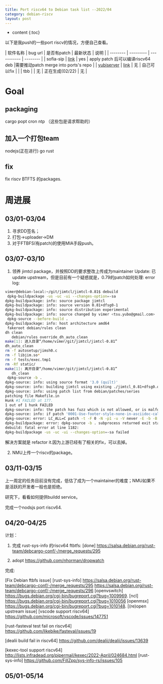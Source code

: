 ```yaml
---
title: Port riscv64 to Debian task list --2022/04
category: debian-riscv
layout: post
---
```

* content
{:toc}

以下是我push的一些port riscv的情况，方便自己查看。

| 软件名称 | bug url   | 是否有patch | 最新状态 |   说明 |
| -------- | --------- | ----------- | -------- |
| sofia-sip  | [link](https://bugs.debian.org/cgi-bin/bugreport.cgi?bug=978498) |  yes           |  apply patch 后可以编译riscv64 deb |需要推动patch merge into ports's repo      |
| [yubiserver](https://udd.debian.org/cgi-bin/ftbfs.cgi?arch=riscv64)     | [link](https://buildd.debian.org/status/package.php?p=yubiserver&suite=sid)     | 无 | 自己可以fix  | |
| tbb | | 无 | 正在生成(02/22) | 无 |

# Goal

## packaging
cargo  popt cron ntp （这些包是请求帮助的）

## 加入一个打包team

nodejs(正在进行)   go   rust

## fix 

fix riscv BTFTS 的packages.

# 周进展
## 03/01-03/04
1. 寻求DD签名；
2. 打包->uploader->DM
3. 对于FTBFS(有patch)的使用MIA手段push。

## 03/07-03/10
1. 领养 jimtcl package，并按照DD的要求整改上传成为maintainer
Update: 已update upstream，但是目前有一个疑惑就是，0.79的patch如何处理:
error log:

```bash
vimer@debian-local:~/git/jimtcl/jimtcl-0.81$ debuild
 dpkg-buildpackage -us -uc -ui --changes-option=-sa
dpkg-buildpackage: info: source package jimtcl
dpkg-buildpackage: info: source version 0.81+dfsg0-1
dpkg-buildpackage: info: source distribution experimental
dpkg-buildpackage: info: source changed by vimer <tsu.yubo@gmail.com>
 dpkg-source --before-build .
dpkg-buildpackage: info: host architecture amd64
 fakeroot debian/rules clean
dh clean
   debian/rules override_dh_auto_clean
make[1]: 进入目录“/home/vimer/git/jimtcl/jimtcl-0.81”
dh_auto_clean
rm -f autosetup/jimsh0.c
rm -f libjim.so*
rm -f tests/exec.tmp1
rm -Rf static/
make[1]: 离开目录“/home/vimer/git/jimtcl/jimtcl-0.81”
   dh_clean
 dpkg-source -b .
dpkg-source: info: using source format '3.0 (quilt)'
dpkg-source: info: building jimtcl using existing ./jimtcl_0.81+dfsg0.orig.tar.gz
dpkg-source: info: using patch list from debian/patches/series
patching file Makefile.in
Hunk #1 FAILED at 177.
1 out of 1 hunk FAILED
dpkg-source: info: the patch has fuzz which is not allowed, or is malformed
dpkg-source: info: if patch '0001-Use-footer-style-none-in-asciidoc-call.patch' is correctly applied by quilt, use 'quilt refresh' to update it
dpkg-source: error: LC_ALL=C patch -t -F 0 -N -p1 -u -V never -E -b -B .pc/0001-Use-footer-style-none-in-asciidoc-call.patch/ --reject-file=- < jimtcl-0.81.orig.1TfyhX/debian/patches/0001-Use-footer-style-none-in-asciidoc-call.patch subprocess returned exit status 1
dpkg-buildpackage: error: dpkg-source -b . subprocess returned exit status 2
debuild: fatal error at line 1182:
dpkg-buildpackage -us -uc -ui --changes-option=-sa failed
```
解决方案就是 refactor it.因为上游已经有了相关的fix，可以去掉。

2. NMU上传一个riscv的package。

## 03/11-03/15
上一周定的任务目前没有完成，低估了成为一个maintainer的难度；NMU如果不是活跃的开发者一般也是拒绝。

研究下，看看如何提供buildd service。

完成一个nodsjs port riscv64.

## 04/20-04/25

计划：

1. 完成 rust-sys-info 的riscv64 ftbtfs: [done] 
   https://salsa.debian.org/rust-team/debcargo-conf/-/merge_requests/295
   
2. adopt https://github.com/nhorman/dropwatch

完成:

[Fix Debian ftbfs issue]
[rust-sys-info] https://salsa.debian.org/rust-team/debcargo-conf/-/merge_requests/295
                      https://salsa.debian.org/rust-team/debcargo-conf/-/merge_requests/296
[openvswitch] https://bugs.debian.org/cgi-bin/bugreport.cgi?bug=1009969.
[ncl] https://bugs.debian.org/cgi-bin/bugreport.cgi?bug=1010056
[openmsx] https://bugs.debian.org/cgi-bin/bugreport.cgi?bug=1010148.
[(re)open upstream issue]
[vscode support riscv64] https://github.com/microsoft/vscode/issues/147751

[rust-fasteval test fail on riscv64] https://github.com/likebike/fasteval/issues/19 

[dealii build fail in riscv64] https://github.com/dealii/dealii/issues/13639

[kexec-tool support riscv64] http://lists.infradead.org/pipermail/kexec/2022-April/024684.html
[rust-sys-info] https://github.com/FillZpp/sys-info-rs/issues/105

## 05/01-05/14

